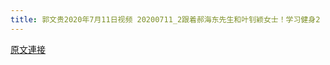 ```yaml
---
title: 郭文贵2020年7月11日视频 20200711_2跟着郝海东先生和叶钊颖女士！学习健身2
---
```


[原文連接](https://gnews.org/ThreadView/53479416)


